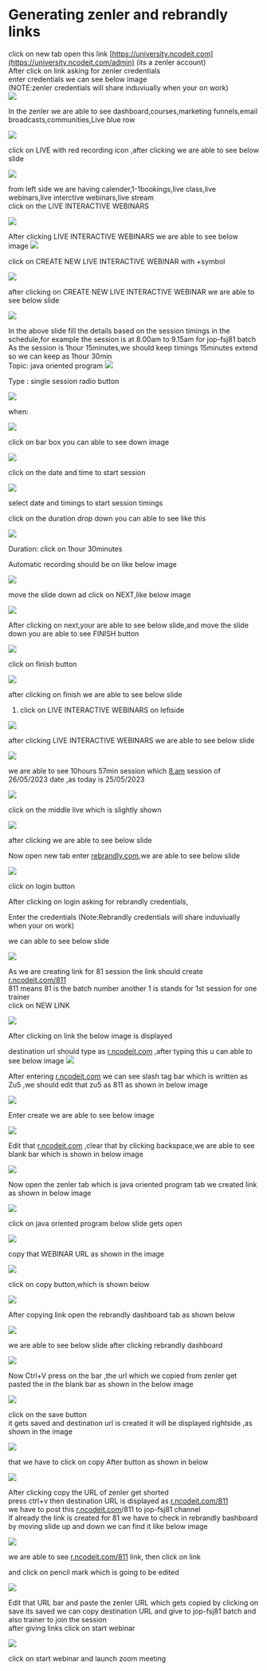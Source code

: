 # Generating zenler and rebrandly links 
click on new tab open this link [https://university.ncodeit.com](https://university.ncodeit.com/admin) (its a zenler account)  
After click on link asking for zenler credentials  
enter credentials we can see below image  
(NOTE:zenler credentials will share induviually when your on work)  
![](https://i.gyazo.com/24bdf01102c8aa753cad00625067bb86.png)
  
In the zenler we are able to see dashboard,courses,marketing funnels,email broadcasts,communities,Live blue row  

![](https://i.gyazo.com/843235b1a33a631331d324e2f9e5b8dd.png)

click on LIVE with red recording icon ,after clicking we are able to see below slide

![](https://i.gyazo.com/643d8a9a709097a33ddd7abe1e0294f7.png)

from left side we are having calender,1-1bookings,live class,live webinars,live interctive webinars,live stream  
click on the LIVE INTERACTIVE WEBINARS  

![](https://i.gyazo.com/0900e7442466f105b0c29ac6fd2fb9e4.png)  

After clicking LIVE INTERACTIVE WEBINARS we are able to see below image
![](https://i.gyazo.com/044fb130739c725e368e78c5edd28554.png)

click on CREATE NEW LIVE INTERACTIVE WEBINAR with +symbol

![](https://i.gyazo.com/bbbea8eaaa1f206b1c19019919e5c805.png)

after clicking on CREATE NEW LIVE INTERACTIVE WEBINAR we are able to see below slide

![](https://i.gyazo.com/c80938310be95c041223891be3d5dc88.png)

In the above slide fill the details based on the session timings in the schedule,for example the session is at 8.00am to 9.15am for jop-fsj81 batch  
As the session is 1hour 15minutes,we should keep timings 15minutes extend so we can keep as 1hour 30min  
Topic: java oriented program
![](https://i.gyazo.com/81d1dd7a019102eb48d55d5027c73c83.png)
  
Type : single session radio button

![](https://i.gyazo.com/bfff8e0fa13c5fe83f99ff53dbbd7c03.png)
  
when:

![](https://i.gyazo.com/ebe3434e2fb15534078f027f1b0d7800.png)

click on bar box you can able to see down image

![](https://i.gyazo.com/8127a1606d918b6f4b63ed401a39d047.png)

click on the date and time to start session

![](https://i.gyazo.com/82af0ae85f8ac81706a6006a38bd4926.png)
  
select date and timings to start session timings  

click on the duration drop down you can able to see like this

![](https://i.gyazo.com/94f75dbf3d32572e683a34210d755913.png)
  
Duration: click on 1hour 30minutes  

Automatic recording should be on like below image

![](https://i.gyazo.com/dec3a346d922360fbe736ab2c0052b0d.png)

move the slide down ad click on NEXT,like below image

![](https://i.gyazo.com/20ad982f659b55a0c28c24dc947334d4.png)

After clicking on next,your are able to see below slide,and move the slide down you are able to see FINISH button

![](https://i.gyazo.com/0355e05a721fdd1ec214b11a5769dcb7.png)

click on finish button

![](https://i.gyazo.com/e7d7deba9272f2f0b28cd1bc475856d6.png)

after clicking on finish we are able to see below slide

1. click on LIVE INTERACTIVE WEBINARS on lefiside  

![](https://i.gyazo.com/c376bfa2588d5e1321fcc3e2179d5b15.png)

after clicking LIVE INTERACTIVE WEBINARS we are able to see below slide

![](https://i.gyazo.com/52b189930b5a796c495a936a323e1df0.png)

we are able to see 10hours 57min session which [8.am](http://8.am) session of 26/05/2023 date ,as today is 25/05/2023

![](https://i.gyazo.com/4493724973b1ce0362ab78a2437b9f73.png)

click on the middle live which is slightly shown

![](https://i.gyazo.com/abbba1990cdfbdd2e552b7d1f2702242.png)

after clicking we are able to see below slide

Now open new tab enter [rebrandly.com](http://rebrandly.com),we are able to see below slide

![](https://i.gyazo.com/24b1fe2f67d20b14d1029df348979d25.png)

click on login button

  
After clicking on login asking for rebrandly credentials,  

Enter the credentials (Note:Rebrandly credentials will share induviually when your on work)  

we can able to see below slide

![](https://i.gyazo.com/3f8a3e9e15928c6b98fd783fc6ef1ece.png)

As we are creating link for 81 session the link should create [r.ncodeit.com/811](http://r.ncodeit.com/811)  
811 means 81 is the batch number another 1 is stands for 1st session for one trainer  
click on NEW LINK

![](https://i.gyazo.com/775120bb811eb19176befac8d96d32c4.png)

After clicking on link the below image is displayed

destination url should type as [r.ncodeit.com](http://r.ncodeit.com) ,after typing this u can able to see below image
![](https://i.gyazo.com/c6cfa9e2d4fd22989bf3b58cf14e62eb.png)


After entering [r.ncodeit.com](http://r.ncodeit.com) we can see slash tag bar which is written as Zu5 ,we should edit that zu5 as 811 as shown in below image

![](https://i.gyazo.com/a0162d42bdb2718921070956fd0da69b.png)

Enter create we are able to see below image

![](https://i.gyazo.com/793eff912dc1b2a99b2bdb2c4fe256e5.png)

Edit that [r.ncodeit.com](http://r.ncodeit.com) ,clear that by clicking backspace,we are able to see blank bar which is shown in below image

![](https://i.gyazo.com/44530115208c52c7d23cbf19f32d4b87.png)

Now open the zenler tab which is java oriented program tab we created link as shown in below image

![](https://i.gyazo.com/14caba1023776e171a4ddc987b4c9be8.png)

click on java oriented program below slide gets open

![](https://i.gyazo.com/24ec89b1333af8580cb0e0c42374f306.png)

copy that WEBINAR URL as shown in the image

![](https://i.gyazo.com/fc3df659e3d604de342256b4947d81bc.png)

click on copy button,which is shown below  

![](https://i.gyazo.com/40c30d2b1096c649ec443ee358dca9f5.png)

After copying link open the rebrandly dashboard tab as shown below  

![](https://i.gyazo.com/fe329e08d3b1b71931c0ec0d8e907d19.png)
  
we are able to see below slide after clicking rebrandly dashboard

  ![](https://i.gyazo.com/e1e7579fbce22c6e3d91ad9c10ec0908.png)

Now Ctrl+V press on the bar ,the url which we copied from zenler get pasted the in the blank bar as shown in the below image  

![](https://i.gyazo.com/e2f482cdb86fb9c66c10ad6f3e5ff645.png)

click on the save button  
it gets saved and destination url is created it will be displayed rightside ,as shown in the image

![](https://i.gyazo.com/d157ca55197018e434ad464abe164852.png)

that we have to click on copy After button as shown in below

![](https://i.gyazo.com/99c2be2292880850b9af3daeb63d07a7.png)
  
After clicking copy the URL of zenler get shorted  
press ctrl+v then destination URL is displayed as [r.ncodeit.com/811](http://r.ncodeit.com/811)  
we have to post this [r.ncodeit.com](http://r.ncodeit.com)/811 to jop-fsj81 channel  
If already the link is created for 81 we have to check in rebrandly bashboard by moving slide up and down we can find it like below image

![](https://i.gyazo.com/0fa3fde407b47a2635f13e0fd269ee7a.png)

we are able to see [r.ncodeit.com/811](http://r.ncodeit.com/811) link, then click on link  
  
and click on pencil mark which is going to be edited  

![](https://i.gyazo.com/f473860bcc36250914a9276ce0f4de1b.png)
  
Edit that URL bar and paste the zenler URL which gets copied by clicking on save its saved we can copy destination URL and give to jop-fsj81 batch and also trainer to join the session  
after giving links click on start webinar

![](https://i.gyazo.com/88ea789dff912caa88f726e6c34f5c8e.png)

click on start webinar and launch zoom meeting
